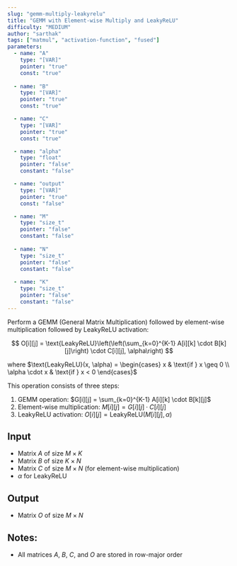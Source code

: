 ```yaml
---
slug: "gemm-multiply-leakyrelu"
title: "GEMM with Element-wise Multiply and LeakyReLU"
difficulty: "MEDIUM"
author: "sarthak"
tags: ["matmul", "activation-function", "fused"]
parameters:
  - name: "A"
    type: "[VAR]"
    pointer: "true"
    const: "true"
  
  - name: "B"
    type: "[VAR]"
    pointer: "true"
    const: "true"

  - name: "C"
    type: "[VAR]"
    pointer: "true"
    const: "true"

  - name: "alpha"
    type: "float"
    pointer: "false"
    constant: "false"

  - name: "output" 
    type: "[VAR]"
    pointer: "true"
    const: "false"

  - name: "M"
    type: "size_t"
    pointer: "false"
    constant: "false"
    
  - name: "N" 
    type: "size_t"
    pointer: "false"
    constant: "false"
    
  - name: "K"
    type: "size_t"
    pointer: "false"
    constant: "false"
---
```


Perform a GEMM (General Matrix Multiplication) followed by element-wise multiplication followed by LeakyReLU activation:

$$
O[i][j] = \text{LeakyReLU}\left(\left(\sum_{k=0}^{K-1} A[i][k] \cdot B[k][j]\right) \cdot C[i][j], \alpha\right)
$$

where $\text{LeakyReLU}(x, \alpha) = \begin{cases} x & \text{if } x \geq 0 \\ \alpha \cdot x & \text{if } x < 0 \end{cases}$

This operation consists of three steps:
1. GEMM operation: $G[i][j] = \sum_{k=0}^{K-1} A[i][k] \cdot B[k][j]$
2. Element-wise multiplication: $M[i][j] = G[i][j] \cdot C[i][j]$
3. LeakyReLU activation: $O[i][j] = \text{LeakyReLU}(M[i][j], \alpha)$

## Input
- Matrix $A$ of size $M \times K$
- Matrix $B$ of size $K \times N$  
- Matrix $C$ of size $M \times N$ (for element-wise multiplication)
- $\alpha$ for LeakyReLU

## Output
- Matrix $O$ of size $M \times N$

## Notes:
- All matrices $A$, $B$, $C$, and $O$ are stored in row-major order